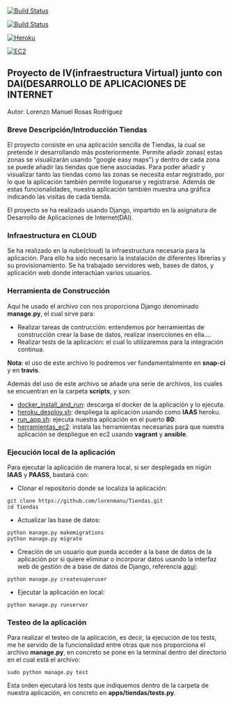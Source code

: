 [![Build Status](https://travis-ci.org/lorenmanu/submodulo-lorenzo.svg?branch=master)](https://travis-ci.org/lorenmanu/submodulo-lorenzo)

[![Build Status](https://snap-ci.com/lorenmanu/submodulo-lorenzo/branch/master/build_image)](https://snap-ci.com/lorenmanu/submodulo-lorenzo/branch/master)

[![Heroku](https://www.herokucdn.com/deploy/button.png)](https://myclient.herokuapp.com/)

[![EC2](https://www.dropbox.com/s/st4etj28pyu11lb/aws-ec2_logo_small.jpg?dl=1)](http://ec2-52-11-219-71.us-west-2.compute.amazonaws.com)


## **Proyecto de IV(infraestructura Virtual) junto con DAI(DESARROLLO DE APLICACIONES DE INTERNET** ##

Autor: Lorenzo Manuel Rosas Rodríguez

### Breve Descripción/Introducción Tiendas
El proyecto consiste en una aplicación sencilla de Tiendas, la cual se pretende ir desarrollando más posteriormente. Permite añadir zonas( estas zonas se visualizarán usando "google easy maps") y dentro de cada zona se puede añadir las tiendas que tiene asociadas. Para poder añadir y visualizar tanto las tiendas como las zonas se necesita estar registrado, por lo que la aplicación también permite loguearse y registrarse. Además de estas funcionalidades, nuestra aplicación también muestra una gráfica indicando las visitas de cada tienda.

El proyecto se ha realizado usando Django, impartido en la asignatura de Desarrollo de Aplicaciones de Internet(DAI).

### Infraestructura en CLOUD

Se ha realizado en la nube(cloud) la infraestructura necesaria para la aplicación. Para ello ha sido necesario la instalación de diferentes librerías y su provisionamiento. Se ha trabajado servidores web, bases de datos, y aplicación web donde interactúan varios usuarios.

### Herramienta de Construcción
Aquí he usado el archivo con nos proporciona Django denominado **manage.py**, el cual sirve para:

- Realizar tareas de contrucción: entendemos por herramientas de construcción crear la base de datos, realizar insercciones en ella....
- Realizar tests de la aplicación: el cual lo utilizaremos para la integración continua.

**Nota**: el uso de este archivo lo podremos ver fundamentalmente en **snap-ci** y en **travis**.

Además del uso de este archivo se añade una serie de archivos, los cuales se encuentran en la carpeta **scripts**, y son:

- [docker_install_and_run](https://github.com/lorenmanu/Tiendas/blob/master/scripts/docker_install_and_run.sh): descarga el docker de la aplicación y lo ejecuta.
- [heroku_desploy.sh](https://github.com/lorenmanu/Tiendas/blob/master/scripts/heroku_deploy.sh): despliega la aplicación usando como **IAAS** heroku.
- [run_app.sh](https://github.com/lorenmanu/Tiendas/blob/master/scripts/run_app.sh): ejecuta nuestra aplicación en el puerto **80**:
- [herramientas_ec2](https://github.com/lorenmanu/Tiendas/blob/master/scripts/herramientas_ec2.sh): instala las herramientas necesarias para que nuestra aplicación se despliegue en ec2 usando **vagrant** y **ansible**.

### Ejecución local de la aplicación

Para ejecutar la aplicación de manera local, si ser desplegada en nigún **IAAS** y **PAASS**, bastará con:

- Clonar el repositorio donde se localiza la aplicación:
```
git clone https://github.com/lorenmanu/Tiendas.git
cd Tiendas

```

- Actualizar las base de datos:
```
python manage.py makemigrations
python manage.py migrate

```

- Creación de un usuario que pueda acceder a la base de datos de la aplicación por si quiere eliminar o incorporar datos usando la interfaz web de gestión de a base de datos de Django, referencia [aquí](https://docs.djangoproject.com/es/1.9/ref/django-admin/):

```
python manage.py createsuperuser

```

- Ejecutar la aplicación en local:

```
python manage.py runserver

```

### Testeo de la aplicación

Para realizar el testeo de la aplicación, es decir, la ejecución de los tests, me he servido de la funcionalidad entre otras que nos proporciona el archivo **manage.py**, en concreto se pone en la terminal dentro del directorio en el cual está el archivo:

```
sudo python manage.py test

```

Esta orden ejecutará los tests que indiquemos dentro de la carpeta de nuestra aplicación, en concreto en **apps/tiendas/tests.py**.

